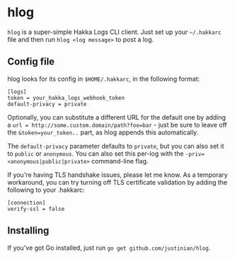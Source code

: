 # hlog

`hlog` is a super-simple Hakka Logs CLI client. Just set up your `~/.hakkarc`
file and then run `hlog <log message>` to post a log.

## Config file

hlog looks for its config in `$HOME/.hakkarc`, in the following format:

```
[logs]
token = your_hakka_logs_webhook_token
default-privacy = private
```

Optionally, you can substitute a different URL for the default one by adding a
`url = http://some.custom.domain/path?foo=bar` - just be sure to leave off the
`&token=your_token..` part, as hlog appends this automatically.

The `default-privacy` parameter defaults to `private`, but you can also set
it to `public` or `anonymous`. You can also set this per-log with the
`-priv=<anonymous|public|private>` command-line flag.

If you're having TLS handshake issues, please let me know. As a temporary
workaround, you can try turning off TLS certificate validation by adding the
following to your .hakkarc:

```
[connection]
verify-ssl = false
```

## Installing

If you've got Go installed, just run `go get github.com/justinian/hlog`.
